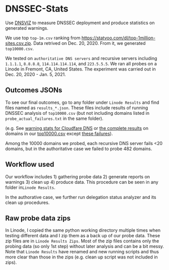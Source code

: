# DNSSEC-Stats
Use [DNSVIZ](https://github.com/dnsviz/dnsviz) to measure DNSSEC deployment and produce statistics on generated warnings.

We use top `top-1m.csv` ranking from https://statvoo.com/dl/top-1million-sites.csv.zip. Data retrived on Dec. 20, 2020. From it, we generated `top10000.csv`.

We tested on `authoritative DNS servers` and recursive servers including `1.1.1.1`, `8.8.8.8`, `114.114.114.114`, and `223.5.5.5`. We ran all probes on a Linode in Fremont, CA, United States. The experiment was carried out  in Dec. 20, 2020 - Jan. 5, 2021.

## Outcomes JSONs

To see our final outcomes, go to any folder under `Linode Results` and find files named as `results_*.json`. These files include results of running DNSSEC analysis of `top10000.csv`  (but not including domains listed in `probe_actual_failures.txt` in the same folder). 

(e.g. See [warning stats for Cloudfare DNS](https://github.com/GithuBarry/DNSSEC-Stats/blob/main/Linode%20Results/Cloudfare1111/results_warning_stats.json) or [the complete results](https://github.com/GithuBarry/DNSSEC-Stats/blob/main/Linode%20Results/Cloudfare1111/results_warnings.json) on domains in our [top10000.csv](https://github.com/GithuBarry/DNSSEC-Stats/blob/main/Linode%20Results/Cloudfare1111/top10000.csv) except [these failures](https://github.com/GithuBarry/DNSSEC-Stats/blob/main/Linode%20Results/Cloudfare1111/probe_actual_failures.txt)).

Among the 10000 domains we probed, each recursive DNS server fails <20 domains, but in the authoritative case we failed to probe 482 domains.

## Workflow used

Our workflow includes 1) gathering probe data 2) generate reports on warnings 3) clean up 4) produce data. This procedure can be seen in any folder in`Linode Results`. 

In the authorative case, we further run delegation status analyzer and its clean up procedures.

## Raw probe data zips

In Linode, I copied the same python working directory multiple times when testing different data and I zip them as a back up of our probe data. These zip files are in `Linode Results Zips`. Most of the zip files contains only the probing data (so only 1st step) without later analysis and can be a bit messy. Note that `Linode Results` have renamed and new running scripts and thus more clear than those in the zips (e.g. clean up script was not included in zips).

